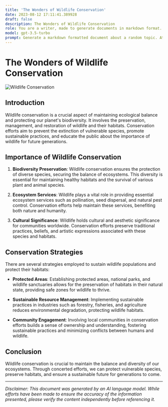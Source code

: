 ```yaml
---
title: 'The Wonders of Wildlife Conservation'
date: 2023-08-12 17:11:41.389928
draft: false
description: The Wonders of Wildlife Conservation
role: You are a writer, made to generate documents in markdown format. It is very important that all of the documents you generate are in valid markdown format.
model: gpt-3.5-turbo
prompt: Generate a markdown formatted document about a random topic. At the bottom, include a disclaimer explaining that the document was generated by you. The first line of the document should be the title. Make sure that the entire document is in proper markdown format, using a mix of various tags to make the document visually appealing.
---
```


# The Wonders of Wildlife Conservation

![Wildlife Conservation](https://images.unsplash.com/photo-1509395062653-dd0c8602322d?ixid=MnwxMjA3fDB8MHxzZWFyY2h8Mnx8d2lsZGxpZmUlMjBjb256YWN0aW9ufGVufDB8fDB8fA%3D%3D&ixlib=rb-1.2.1&w=1000&q=80)

## Introduction

Wildlife conservation is a crucial aspect of maintaining ecological balance and protecting our planet's biodiversity. It involves the preservation, management, and restoration of wildlife and their habitats. Conservation efforts aim to prevent the extinction of vulnerable species, promote sustainable practices, and educate the public about the importance of wildlife for future generations.

## Importance of Wildlife Conservation

1. **Biodiversity Preservation**: Wildlife conservation ensures the protection of diverse species, securing the balance of ecosystems. This diversity is essential for maintaining healthy habitats and the survival of various plant and animal species.

2. **Ecosystem Services**: Wildlife plays a vital role in providing essential ecosystem services such as pollination, seed dispersal, and natural pest control. Conservation efforts help maintain these services, benefiting both nature and humanity.

3. **Cultural Significance**: Wildlife holds cultural and aesthetic significance for communities worldwide. Conservation efforts preserve traditional practices, beliefs, and artistic expressions associated with these species and habitats.

## Conservation Strategies

There are several strategies employed to sustain wildlife populations and protect their habitats:

- **Protected Areas**: Establishing protected areas, national parks, and wildlife sanctuaries allows for the preservation of habitats in their natural state, providing safe zones for wildlife to thrive.

- **Sustainable Resource Management**: Implementing sustainable practices in industries such as forestry, fisheries, and agriculture reduces environmental degradation, protecting wildlife habitats.

- **Community Engagement**: Involving local communities in conservation efforts builds a sense of ownership and understanding, fostering sustainable practices and minimizing conflicts between humans and wildlife.

## Conclusion

Wildlife conservation is crucial to maintain the balance and diversity of our ecosystems. Through concerted efforts, we can protect vulnerable species, preserve habitats, and ensure a sustainable future for generations to come.

---

*Disclaimer: This document was generated by an AI language model. While efforts have been made to ensure the accuracy of the information presented, please verify the content independently before referencing it.*